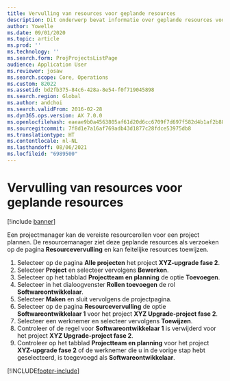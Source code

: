 ```yaml
---
title: Vervulling van resources voor geplande resources
description: Dit onderwerp bevat informatie over geplande resources voor een project.
author: Yowelle
ms.date: 09/01/2020
ms.topic: article
ms.prod: ''
ms.technology: ''
ms.search.form: ProjProjectsListPage
audience: Application User
ms.reviewer: josaw
ms.search.scope: Core, Operations
ms.custom: 82022
ms.assetid: bd2fb375-84c6-428a-8e54-f0f719045898
ms.search.region: Global
ms.author: andchoi
ms.search.validFrom: 2016-02-28
ms.dyn365.ops.version: AX 7.0.0
ms.openlocfilehash: eaeae9b0a4563805af61d20d6cc6709f7d697f582d4b1af2b883b292ac482af5
ms.sourcegitcommit: 7f8d1e7a16af769adb43d1877c28fdce53975db8
ms.translationtype: HT
ms.contentlocale: nl-NL
ms.lasthandoff: 08/06/2021
ms.locfileid: "6989500"
---
```

# <a name="resource-fulfillment-for-planned-resources"></a>Vervulling van resources voor geplande resources

[!include [banner](../includes/banner.md)]

Een projectmanager kan de vereiste resourcerollen voor een project plannen. De resourcemanager ziet deze geplande resources als verzoeken op de pagina **Resourcevervulling** en kan feitelijke resources toewijzen.

1. Selecteer op de pagina **Alle projecten** het project **XYZ-upgrade fase 2**.
2. Selecteer **Project** en selecteer vervolgens **Bewerken**.
3. Selecteer op het tabblad **Projectteam en planning** de optie **Toevoegen**.
4. Selecteer in het dialoogvenster **Rollen toevoegen** de rol **Softwareontwikkelaar**.
5. Selecteer **Maken** en sluit vervolgens de projectpagina.
6. Selecteer op de pagina **Resourcevervulling** de optie **Softwareontwikkelaar 1** voor het project **XYZ Upgrade-project fase 2**.
7. Selecteer een werknemer en selecteer vervolgens **Toewijzen**.
8. Controleer of de regel voor **Softwareontwikkelaar 1** is verwijderd voor het project **XYZ Upgrade-project fase 2**.
9. Controleer op het tabblad **Projectteam en planning** voor het project **XYZ-upgrade fase 2** of de werknemer die u in de vorige stap hebt geselecteerd, is toegevoegd als **Softwareontwikkelaar**.


[!INCLUDE[footer-include](../includes/footer-banner.md)]